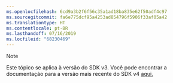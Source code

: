 ```yaml
---
ms.openlocfilehash: 6cd9a3b2f6f56c35a1ad18ba835e62f50adf4c97
ms.sourcegitcommit: fa6e775dcf95a4253ad854796f5906f33af05a42
ms.translationtype: HT
ms.contentlocale: pt-BR
ms.lasthandoff: 07/16/2019
ms.locfileid: "68230469"
---
```

> [!NOTE]  
> Este tópico se aplica à versão do SDK v3. Você pode encontrar a documentação para a versão mais recente do SDK v4 [aqui.](https://docs.microsoft.com/azure/bot-service/?view=azure-bot-service-4.0) 
